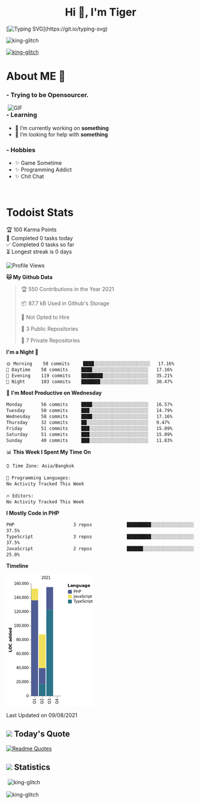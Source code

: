 <h1 align="center">Hi 👋, I'm Tiger</h1>

[![Typing SVG](https://readme-typing-svg.herokuapp.com?color=22F771&vCenter=true&lines=A+perssionate+developer+from+nowhere.)](https://git.io/typing-svg)

<p align="left"> <img src="https://komarev.com/ghpvc/?username=king-glitch&label=Profile%20views&color=0e75b6&style=flat" alt="king-glitch" /> </p>

<p align="left"> <a href="https://github.com/ryo-ma/github-profile-trophy"><img src="https://github-profile-trophy.vercel.app/?username=king-glitch" alt="king-glitch" /></a> </p>


# About ME 💬

### - Trying to be Opensourcer.

<img hight="300" width="500" alt="GIF" align="right" src="https://media.giphy.com/media/PiQejEf31116URju4V/giphy.gif">

### - Learning
- 🔭 I’m currently working on **something**
- 🤝 I’m looking for help with **something**

### - Hobbies
- ✨ Game Sometime
- ✨ Programming Addict
- ✨ Chit Chat

</br>


# Todoist Stats

<!-- TODO-IST:START -->
🏆  100 Karma Points           
🌸  Completed 0 tasks today           
✅  Completed 0 tasks so far           
⏳  Longest streak is 0 days
<!-- TODO-IST:END -->

<!--START_SECTION:waka-->
![Profile Views](http://img.shields.io/badge/Profile%20Views-0-blue)

**🐱 My Github Data** 

> 🏆 550 Contributions in the Year 2021
 > 
> 📦 87.7 kB Used in Github's Storage 
 > 
> 🚫 Not Opted to Hire
 > 
> 📜 3 Public Repositories 
 > 
> 🔑 7 Private Repositories  
 > 
**I'm a Night 🦉** 

```text
🌞 Morning    58 commits     ████░░░░░░░░░░░░░░░░░░░░░   17.16% 
🌆 Daytime    58 commits     ████░░░░░░░░░░░░░░░░░░░░░   17.16% 
🌃 Evening    119 commits    ████████░░░░░░░░░░░░░░░░░   35.21% 
🌙 Night      103 commits    ███████░░░░░░░░░░░░░░░░░░   30.47%

```
📅 **I'm Most Productive on Wednesday** 

```text
Monday       56 commits     ████░░░░░░░░░░░░░░░░░░░░░   16.57% 
Tuesday      50 commits     ███░░░░░░░░░░░░░░░░░░░░░░   14.79% 
Wednesday    58 commits     ████░░░░░░░░░░░░░░░░░░░░░   17.16% 
Thursday     32 commits     ██░░░░░░░░░░░░░░░░░░░░░░░   9.47% 
Friday       51 commits     ███░░░░░░░░░░░░░░░░░░░░░░   15.09% 
Saturday     51 commits     ███░░░░░░░░░░░░░░░░░░░░░░   15.09% 
Sunday       40 commits     ███░░░░░░░░░░░░░░░░░░░░░░   11.83%

```


📊 **This Week I Spent My Time On** 

```text
⌚︎ Time Zone: Asia/Bangkok

💬 Programming Languages: 
No Activity Tracked This Week

🔥 Editors: 
No Activity Tracked This Week

```

**I Mostly Code in PHP** 

```text
PHP                      3 repos             █████████░░░░░░░░░░░░░░░░   37.5% 
TypeScript               3 repos             █████████░░░░░░░░░░░░░░░░   37.5% 
JavaScript               2 repos             ██████░░░░░░░░░░░░░░░░░░░   25.0%

```


**Timeline**

![Chart not found](https://raw.githubusercontent.com/king-glitch/king-glitch/main/charts/bar_graph.png) 


 Last Updated on 09/08/2021
<!--END_SECTION:waka-->


## <img height="40" src="https://raw.githubusercontent.com/innng/innng/master/assets/kyubey.gif"/> Today's Quote

[![Readme Quotes](https://quotes-github-readme.vercel.app/api?type=horizontal)](https://github.com/piyushsuthar/github-readme-quotes)

## <img height="40" src="https://raw.githubusercontent.com/innng/innng/master/assets/kyubey.gif"/> Statistics

<p>&nbsp;<img align="center" src="https://github-readme-stats.vercel.app/api?username=king-glitch&show_icons=true&locale=en" alt="king-glitch" /></p>

<p><img align="center" src="https://github-readme-streak-stats.herokuapp.com/?user=king-glitch&" alt="king-glitch" /></p>
